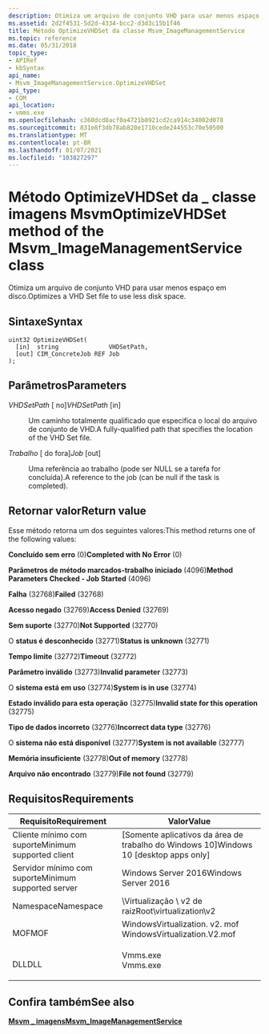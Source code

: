 ```yaml
---
description: Otimiza um arquivo de conjunto VHD para usar menos espaço em disco.
ms.assetid: 2d2f4531-5d2d-4334-bcc2-d3d3c15b1f46
title: Método OptimizeVHDSet da classe Msvm_ImageManagementService
ms.topic: reference
ms.date: 05/31/2018
topic_type:
- APIRef
- kbSyntax
api_name:
- Msvm_ImageManagementService.OptimizeVHDSet
api_type:
- COM
api_location:
- vmms.exe
ms.openlocfilehash: c360dcd8acf0a4721b8921cd2ca914c34002d078
ms.sourcegitcommit: 831e8f3db78ab820e1710cede244553c70e50500
ms.translationtype: MT
ms.contentlocale: pt-BR
ms.lasthandoff: 01/07/2021
ms.locfileid: "103827297"
---
```

# <a name="optimizevhdset-method-of-the-msvm_imagemanagementservice-class"></a><span data-ttu-id="30f43-103">Método OptimizeVHDSet da \_ classe imagens Msvm</span><span class="sxs-lookup"><span data-stu-id="30f43-103">OptimizeVHDSet method of the Msvm\_ImageManagementService class</span></span>

<span data-ttu-id="30f43-104">Otimiza um arquivo de conjunto VHD para usar menos espaço em disco.</span><span class="sxs-lookup"><span data-stu-id="30f43-104">Optimizes a VHD Set file to use less disk space.</span></span>

## <a name="syntax"></a><span data-ttu-id="30f43-105">Sintaxe</span><span class="sxs-lookup"><span data-stu-id="30f43-105">Syntax</span></span>


```mof
uint32 OptimizeVHDSet(
  [in]  string              VHDSetPath,
  [out] CIM_ConcreteJob REF Job
);
```



## <a name="parameters"></a><span data-ttu-id="30f43-106">Parâmetros</span><span class="sxs-lookup"><span data-stu-id="30f43-106">Parameters</span></span>

<dl> <dt>

<span data-ttu-id="30f43-107">*VHDSetPath* \[ no\]</span><span class="sxs-lookup"><span data-stu-id="30f43-107">*VHDSetPath* \[in\]</span></span>
</dt> <dd>

<span data-ttu-id="30f43-108">Um caminho totalmente qualificado que especifica o local do arquivo de conjunto de VHD.</span><span class="sxs-lookup"><span data-stu-id="30f43-108">A fully-qualified path that specifies the location of the VHD Set file.</span></span>

</dd> <dt>

<span data-ttu-id="30f43-109">*Trabalho* \[ do fora\]</span><span class="sxs-lookup"><span data-stu-id="30f43-109">*Job* \[out\]</span></span>
</dt> <dd>

<span data-ttu-id="30f43-110">Uma referência ao trabalho (pode ser NULL se a tarefa for concluída).</span><span class="sxs-lookup"><span data-stu-id="30f43-110">A reference to the job (can be null if the task is completed).</span></span>

</dd> </dl>

## <a name="return-value"></a><span data-ttu-id="30f43-111">Retornar valor</span><span class="sxs-lookup"><span data-stu-id="30f43-111">Return value</span></span>

<span data-ttu-id="30f43-112">Esse método retorna um dos seguintes valores:</span><span class="sxs-lookup"><span data-stu-id="30f43-112">This method returns one of the following values:</span></span>

<dl> <dt>

<span data-ttu-id="30f43-113">**Concluído sem erro** (0)</span><span class="sxs-lookup"><span data-stu-id="30f43-113">**Completed with No Error** (0)</span></span>
</dt> <dt>

<span data-ttu-id="30f43-114">**Parâmetros de método marcados-trabalho iniciado** (4096)</span><span class="sxs-lookup"><span data-stu-id="30f43-114">**Method Parameters Checked - Job Started** (4096)</span></span>
</dt> <dt>

<span data-ttu-id="30f43-115">**Falha** (32768)</span><span class="sxs-lookup"><span data-stu-id="30f43-115">**Failed** (32768)</span></span>
</dt> <dt>

<span data-ttu-id="30f43-116">**Acesso negado** (32769)</span><span class="sxs-lookup"><span data-stu-id="30f43-116">**Access Denied** (32769)</span></span>
</dt> <dt>

<span data-ttu-id="30f43-117">**Sem suporte** (32770)</span><span class="sxs-lookup"><span data-stu-id="30f43-117">**Not Supported** (32770)</span></span>
</dt> <dt>

<span data-ttu-id="30f43-118">O **status é desconhecido** (32771)</span><span class="sxs-lookup"><span data-stu-id="30f43-118">**Status is unknown** (32771)</span></span>
</dt> <dt>

<span data-ttu-id="30f43-119">**Tempo limite** (32772)</span><span class="sxs-lookup"><span data-stu-id="30f43-119">**Timeout** (32772)</span></span>
</dt> <dt>

<span data-ttu-id="30f43-120">**Parâmetro inválido** (32773)</span><span class="sxs-lookup"><span data-stu-id="30f43-120">**Invalid parameter** (32773)</span></span>
</dt> <dt>

<span data-ttu-id="30f43-121">O **sistema está em uso** (32774)</span><span class="sxs-lookup"><span data-stu-id="30f43-121">**System is in use** (32774)</span></span>
</dt> <dt>

<span data-ttu-id="30f43-122">**Estado inválido para esta operação** (32775)</span><span class="sxs-lookup"><span data-stu-id="30f43-122">**Invalid state for this operation** (32775)</span></span>
</dt> <dt>

<span data-ttu-id="30f43-123">**Tipo de dados incorreto** (32776)</span><span class="sxs-lookup"><span data-stu-id="30f43-123">**Incorrect data type** (32776)</span></span>
</dt> <dt>

<span data-ttu-id="30f43-124">O **sistema não está disponível** (32777)</span><span class="sxs-lookup"><span data-stu-id="30f43-124">**System is not available** (32777)</span></span>
</dt> <dt>

<span data-ttu-id="30f43-125">**Memória insuficiente** (32778)</span><span class="sxs-lookup"><span data-stu-id="30f43-125">**Out of memory** (32778)</span></span>
</dt> <dt>

<span data-ttu-id="30f43-126">**Arquivo não encontrado** (32779)</span><span class="sxs-lookup"><span data-stu-id="30f43-126">**File not found** (32779)</span></span>
</dt> </dl>

## <a name="requirements"></a><span data-ttu-id="30f43-127">Requisitos</span><span class="sxs-lookup"><span data-stu-id="30f43-127">Requirements</span></span>



| <span data-ttu-id="30f43-128">Requisito</span><span class="sxs-lookup"><span data-stu-id="30f43-128">Requirement</span></span> | <span data-ttu-id="30f43-129">Valor</span><span class="sxs-lookup"><span data-stu-id="30f43-129">Value</span></span> |
|-------------------------------------|---------------------------------------------------------------------------------------------------------|
| <span data-ttu-id="30f43-130">Cliente mínimo com suporte</span><span class="sxs-lookup"><span data-stu-id="30f43-130">Minimum supported client</span></span><br/> | <span data-ttu-id="30f43-131">\[Somente aplicativos da área de trabalho do Windows 10\]</span><span class="sxs-lookup"><span data-stu-id="30f43-131">Windows 10 \[desktop apps only\]</span></span><br/>                                                             |
| <span data-ttu-id="30f43-132">Servidor mínimo com suporte</span><span class="sxs-lookup"><span data-stu-id="30f43-132">Minimum supported server</span></span><br/> | <span data-ttu-id="30f43-133">Windows Server 2016</span><span class="sxs-lookup"><span data-stu-id="30f43-133">Windows Server 2016</span></span><br/>                                                                          |
| <span data-ttu-id="30f43-134">Namespace</span><span class="sxs-lookup"><span data-stu-id="30f43-134">Namespace</span></span><br/>                | <span data-ttu-id="30f43-135">\\Virtualização \\ v2 de raiz</span><span class="sxs-lookup"><span data-stu-id="30f43-135">Root\\virtualization\\v2</span></span><br/>                                                                     |
| <span data-ttu-id="30f43-136">MOF</span><span class="sxs-lookup"><span data-stu-id="30f43-136">MOF</span></span><br/>                      | <dl> <span data-ttu-id="30f43-137"><dt>WindowsVirtualization. v2. mof</dt></span><span class="sxs-lookup"><span data-stu-id="30f43-137"><dt>WindowsVirtualization.V2.mof</dt></span></span> </dl> |
| <span data-ttu-id="30f43-138">DLL</span><span class="sxs-lookup"><span data-stu-id="30f43-138">DLL</span></span><br/>                      | <dl> <span data-ttu-id="30f43-139"><dt>Vmms.exe</dt></span><span class="sxs-lookup"><span data-stu-id="30f43-139"><dt>Vmms.exe</dt></span></span> </dl>                     |



## <a name="see-also"></a><span data-ttu-id="30f43-140">Confira também</span><span class="sxs-lookup"><span data-stu-id="30f43-140">See also</span></span>

<dl> <dt>

[<span data-ttu-id="30f43-141">**Msvm \_ imagens**</span><span class="sxs-lookup"><span data-stu-id="30f43-141">**Msvm\_ImageManagementService**</span></span>](msvm-imagemanagementservice.md)
</dt> </dl>

 

 




